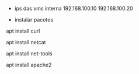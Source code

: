 - ips das vms interna
  192.168.100.10
  192.168.100.20

- instalar pacotes

apt install curl

apt install netcat

apt install net-tools

apt install apache2

